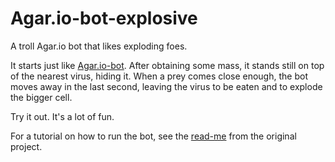 # Agar.io-bot-explosive
A troll Agar.io bot that likes exploding foes.

It starts just like [Agar.io-bot](https://github.com/Apostolique/Agar.io-bot).
After obtaining some mass, it stands still on top of the nearest virus, hiding
it. When a prey comes close enough, the bot moves away in the last second,
leaving the virus to be eaten and to explode the bigger cell.

Try it out. It's a lot of fun.

For a tutorial on how to run the bot, see the
[read-me](https://github.com/Apostolique/Agar.io-bot/blob/master/README.md)
from the original project.
